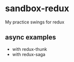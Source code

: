 # sandbox-redux

My practice swings for redux

## async examples

* with redux-thunk
* with redux-saga
